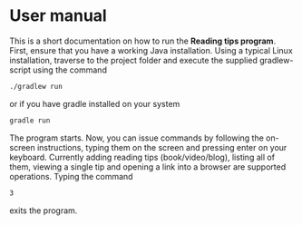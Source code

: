 # User manual

This is a short documentation on how to run the __Reading tips program__. First, ensure that you have a working Java installation. Using a typical Linux installation, traverse to the project folder and execute the supplied gradlew-script using the command

```bash
./gradlew run 
```
or if you have gradle installed on your system
```bash
gradle run
```

The program starts. Now, you can issue commands by following the on-screen instructions, typing them on the screen and pressing enter on your keyboard. Currently adding reading tips (book/video/blog), listing all of them, viewing a single tip and opening a link into a browser are supported operations. Typing the command 

```bash
3
```

exits the program.
